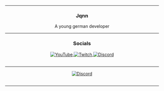 <hr>
<p align="center">
<h3 align="center">Jqnn</h3>

<p align="center">
    A young german developer
    <br/>

<hr>

<h3 align="center">Socials</h3>
<div align="center">
    <a href="https://www.youtube.com/c/JqnnTV">
        <img align="center"
             src="https://img.shields.io/youtube/channel/subscribers/UCcm7AA5mSb8f8-S2ncJiePw?color=FF0000&label=YouTube&style=for-the-badge"
             alt="YouTube"/>
    </a>
    <a href="https://twitch.tv/Jqnn">
        <img align="center" src="https://img.shields.io/twitch/status/JqnnTV?color=6441a5&style=for-the-badge"
             alt="Twitch">
    </a>
    <a href="https://discord.gg/MYQv9X3fEZ">
        <img align="center" src="https://img.shields.io/discord/883648700025540608?color=7289DA&label=Discord&style=for-the-badge"
             alt="Discord">
    </a>
</div>

<br/>
<hr>

<div align="center">
    <a href="https://github.com/anuraghazra/github-readme-stats">
        <img align="center"
             src="https://lanyard.cnrad.dev/api/397058272320028672"
             alt="Discord"/>
    </a>
</div>
<br/>
<hr>

